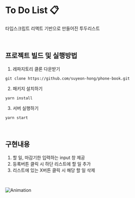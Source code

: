 # To Do List 📋

타입스크립트 리액트 기반으로 만들어진 투두리스트

<br>

## 프로젝트 빌드 및 실행방법

1. 레파지토리 클론 다운받기

```
git clone https://github.com/suyeon-hong/phone-book.git
```

2. 패키지 설치하기

```
yarn install
```

3. 서버 실행하기

```
yarn start
```

<br>

## 구현내용

1. 할 일, 마감기한 입력하는 input 창 제공
2. 등록버튼 클릭 시 하단 리스트에 할 일 추가
3. 리스트에 있는 X버튼 클릭 시 해당 할 일 삭제

<br>

![Animation](https://user-images.githubusercontent.com/78653426/152627182-1b4ab338-8191-4222-9049-6d97dba9b4ce.gif)
